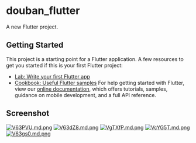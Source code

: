 # douban_flutter
A new Flutter project.

## Getting Started
This project is a starting point for a Flutter application.
A few resources to get you started if this is your first Flutter project:
- [Lab: Write your first Flutter app](https://flutter.dev/docs/get-started/codelab)
- [Cookbook: Useful Flutter samples](https://flutter.dev/docs/cookbook)
For help getting started with Flutter, view our 
[online documentation](https://flutter.dev/docs), which offers tutorials, 
samples, guidance on mobile development, and a full API reference.


## Screenshot
[![V63PVU.md.png](https://s2.ax1x.com/2019/06/10/V63PVU.md.png)](https://imgchr.com/i/V63PVU)
[![V63dZ8.md.png](https://s2.ax1x.com/2019/06/10/V63dZ8.md.png)](https://imgchr.com/i/V63dZ8)
[![VgTXfP.md.png](https://s2.ax1x.com/2019/06/11/VgTXfP.md.png)](https://imgchr.com/i/VgTXfP)
[![VcYG5T.md.png](https://s2.ax1x.com/2019/06/11/VcYG5T.md.png)](https://imgchr.com/i/VcYG5T)
[![V63gs0.md.png](https://s2.ax1x.com/2019/06/10/V63gs0.md.png)](https://imgchr.com/i/V63gs0)

